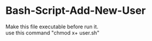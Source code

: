 # Bash-Script-Add-New-User <br/>
Make this file executable before run it.<br/>
use this command "chmod x+ user.sh"
